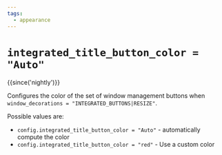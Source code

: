```yaml
---
tags:
  - appearance
---
```

# `integrated_title_button_color = "Auto"`

{{since('nightly')}}

Configures the color of the set of window management buttons when
`window_decorations = "INTEGRATED_BUTTONS|RESIZE"`.

Possible values are:

* `config.integrated_title_button_color = "Auto"` - automatically compute the color
* `config.integrated_title_button_color = "red"` - Use a custom color
